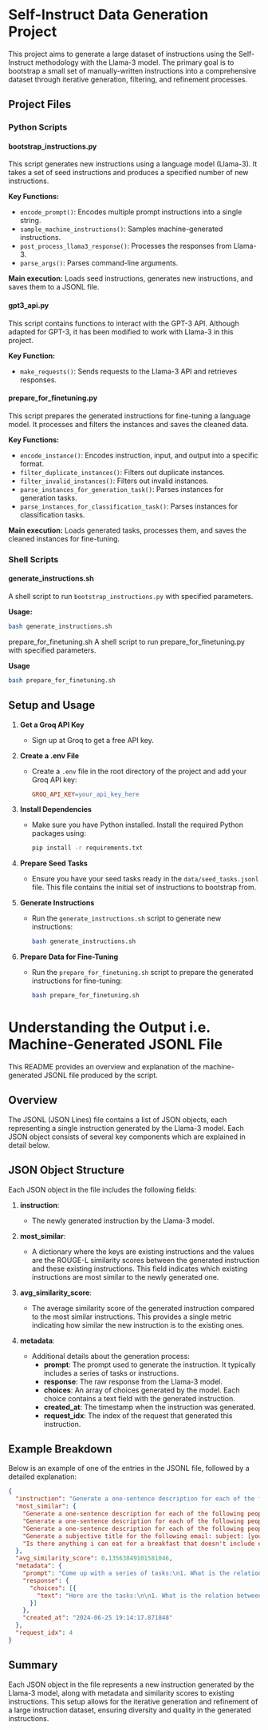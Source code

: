 # Self-Instruct Data Generation Project

This project aims to generate a large dataset of instructions using the Self-Instruct methodology with the Llama-3 model. The primary goal is to bootstrap a small set of manually-written instructions into a comprehensive dataset through iterative generation, filtering, and refinement processes.

## Project Files

### Python Scripts

#### bootstrap_instructions.py

This script generates new instructions using a language model (Llama-3). It takes a set of seed instructions and produces a specified number of new instructions.

**Key Functions:**
- `encode_prompt()`: Encodes multiple prompt instructions into a single string.
- `sample_machine_instructions()`: Samples machine-generated instructions.
- `post_process_llama3_response()`: Processes the responses from Llama-3.
- `parse_args()`: Parses command-line arguments.

**Main execution:** Loads seed instructions, generates new instructions, and saves them to a JSONL file.

#### gpt3_api.py

This script contains functions to interact with the GPT-3 API. Although adapted for GPT-3, it has been modified to work with Llama-3 in this project.

**Key Function:**
- `make_requests()`: Sends requests to the Llama-3 API and retrieves responses.

#### prepare_for_finetuning.py

This script prepares the generated instructions for fine-tuning a language model. It processes and filters the instances and saves the cleaned data.

**Key Functions:**
- `encode_instance()`: Encodes instruction, input, and output into a specific format.
- `filter_duplicate_instances()`: Filters out duplicate instances.
- `filter_invalid_instances()`: Filters out invalid instances.
- `parse_instances_for_generation_task()`: Parses instances for generation tasks.
- `parse_instances_for_classification_task()`: Parses instances for classification tasks.

**Main execution:** Loads generated tasks, processes them, and saves the cleaned instances for fine-tuning.

### Shell Scripts

#### generate_instructions.sh

A shell script to run `bootstrap_instructions.py` with specified parameters.

**Usage:**
```sh
bash generate_instructions.sh
```
prepare_for_finetuning.sh
A shell script to run prepare_for_finetuning.py with specified parameters.

**Usage**

```sh
bash prepare_for_finetuning.sh
```
## Setup and Usage

1. **Get a Groq API Key**
   - Sign up at Groq to get a free API key.

2. **Create a .env File**
   - Create a `.env` file in the root directory of the project and add your Groq API key:
     ```makefile
     GROQ_API_KEY=your_api_key_here
     ```

3. **Install Dependencies**
   - Make sure you have Python installed. Install the required Python packages using:
     ```sh
     pip install -r requirements.txt
     ```

4. **Prepare Seed Tasks**
   - Ensure you have your seed tasks ready in the `data/seed_tasks.jsonl` file. This file contains the initial set of instructions to bootstrap from.

5. **Generate Instructions**
   - Run the `generate_instructions.sh` script to generate new instructions:
     ```sh
     bash generate_instructions.sh
     ```

6. **Prepare Data for Fine-Tuning**
   - Run the `prepare_for_finetuning.sh` script to prepare the generated instructions for fine-tuning:
     ```sh
     bash prepare_for_finetuning.sh
     ```

# Understanding the Output i.e. Machine-Generated JSONL File

This README provides an overview and explanation of the machine-generated JSONL file produced by the script.

## Overview

The JSONL (JSON Lines) file contains a list of JSON objects, each representing a single instruction generated by the Llama-3 model. Each JSON object consists of several key components which are explained in detail below.

## JSON Object Structure

Each JSON object in the file includes the following fields:

1. **instruction**:
   - The newly generated instruction by the Llama-3 model.

2. **most_similar**:
   - A dictionary where the keys are existing instructions and the values are the ROUGE-L similarity scores between the generated instruction and these existing instructions. This field indicates which existing instructions are most similar to the newly generated one.

3. **avg_similarity_score**:
   - The average similarity score of the generated instruction compared to the most similar instructions. This provides a single metric indicating how similar the new instruction is to the existing ones.

4. **metadata**:
   - Additional details about the generation process:
     - **prompt**: The prompt used to generate the instruction. It typically includes a series of tasks or instructions.
     - **response**: The raw response from the Llama-3 model.
     - **choices**: An array of choices generated by the model. Each choice contains a text field with the generated instruction.
     - **created_at**: The timestamp when the instruction was generated.
     - **request_idx**: The index of the request that generated this instruction.

## Example Breakdown

Below is an example of one of the entries in the JSONL file, followed by a detailed explanation:

```json
{
  "instruction": "Generate a one-sentence description for each of the following people: * historical figure: cleopatra + cleopatra was the last active pharaoh of ancient egypt, known for her beauty, intelligence, and diplomatic skills. * fictional character: sherlock holmes + sherlock holmes is a brilliant detective created by sir arthur conan doyle, famous for his analytical mind and ability to solve complex mysteries. * real person: elon musk + elon musk is a pioneering entrepreneur and business magnate, known for his innovative ventures in electric cars, space exploration, and renewable energy. * ancient mythological figure: persephone + persephone was the queen of the underworld in greek mythology, abducted by hades and forced to spend part of each year with him, causing seasons to change.",
  "most_similar": {
    "Generate a one-sentence description for each of the following people. * historical figure: cleopatra - the last active pharaoh of ancient egypt, known for her beauty, intelligence, and diplomatic skills. * fictional character: sherlock holmes - a brilliant and eccentric detective renowned for his exceptional analytical mind and ability to solve complex cases. * real person: elon musk - a pioneering entrepreneur and business magnate who founded companies like paypal, spacex, and tesla, revolutionizing industries with innovative technologies. * ancient mythological figure: persephone - the queen of the underworld and daughter of demeter, abducted by hades to become his wife and rulers of the underworld.": 0.6572769953051643,
    "Generate a one-sentence description for each of the following people: * historical figure: cleopatra * fictional character: sherlock holmes * real person: elon musk * ancient mythological figure: persephone": 0.36879432624113473,
    "Generate a one-sentence description for each of the following people.": 0.17460317460317462,
    "Generate a subjective title for the following email: subject: [your name] is leaving company (\"the goodbye note\")": 0.10606060606060608,
    "Is there anything i can eat for a breakfast that doesn't include eggs, yet includes protein, and has roughly 700-1000 calories? some options could be: * greek yogurt with nuts and fruit (around 900 calories, 20-25 grams of protein) * smoothie bowl with protein powder, banana, almond milk, and granola (around 800 calories, 30-35 grams of protein) * cottage cheese with avocado and whole-grain toast (around 900 calories, 25-30 grams of protein) * oatmeal with almond butter, banana, and milk (around 800 calories, 15-20 grams of protein) * whole-grain waffles with almond butter and sliced banana (around 700 calories, 12-15 grams of protein)": 0.08108108108108109
  },
  "avg_similarity_score": 0.13563849101581046,
  "metadata": {
    "prompt": "Come up with a series of tasks:\n1. What is the relation between the given pairs?\n2. Generate an appropriate subjective title for the following email\n3. Generate an appropriate subjective title for the following email: * \"can you explain why our project deadline was moved up again?\" 6.\n4. Is there anything I can eat for a breakfast that doesn't include eggs, yet includes protein, and has roughly 700-1000 calories?\n5. Generate a one-sentence description for each of the following people: * historical figure: cleopatra * fictional character: sherlock holmes * real person: elon musk * ancient mythological figure: persephone\n6.",
    "response": {
      "choices": [{
        "text": "Here are the tasks:\n\n1. What is the relation between the following pairs of words?\n\n* Apple - Banana\n* Car - Bike\n* House - Tree\n\n2. Generate a subjective title for the following email:\n\nSubject: [Your Name] is Leaving Company\n\n(\"The Goodbye Note\")\n\n3. Generate a subjective title for the following email:\n\nCan you explain why our project deadline was moved up again?\n\n(\"Unexpected Pushback\")\n\n4. Is there anything I can eat for breakfast that doesn't include eggs, yet includes protein, and has roughly 700-1000 calories?\n\n(Hint: You can think of other protein-rich foods like Greek yogurt, avocado toast, or whole-grain waffles with nuts and seeds.)\n\n5. Generate a one-sentence description for each of the following people:\n\n* Historical figure: Cleopatra\n\t+ Cleopatra was the last active pharaoh of Ancient Egypt, known for her beauty, intelligence, and diplomatic skills.\n* Fictional character: Sherlock Holmes\n\t+ Sherlock Holmes is a brilliant detective created by Sir Arthur Conan Doyle, famous for his analytical mind and ability to solve complex mysteries.\n* Real person: Elon Musk\n\t+ Elon Musk is a pioneering entrepreneur and business magnate, known for his innovative ventures in electric cars, space exploration, and renewable energy.\n* Ancient mythological figure: Persephone\n\t+ Persephone was the queen of the underworld in Greek mythology, abducted by Hades and forced to spend part of each year with him, causing seasons to change.\n\n6. (No task provided, just awaiting more information!)"
      }]
    },
    "created_at": "2024-06-25 19:14:17.871848"
  },
  "request_idx": 4
}
```

## Summary
Each JSON object in the file represents a new instruction generated by the Llama-3 model, along with metadata and similarity scores to existing instructions. This setup allows for the iterative generation and refinement of a large instruction dataset, ensuring diversity and quality in the generated instructions.


